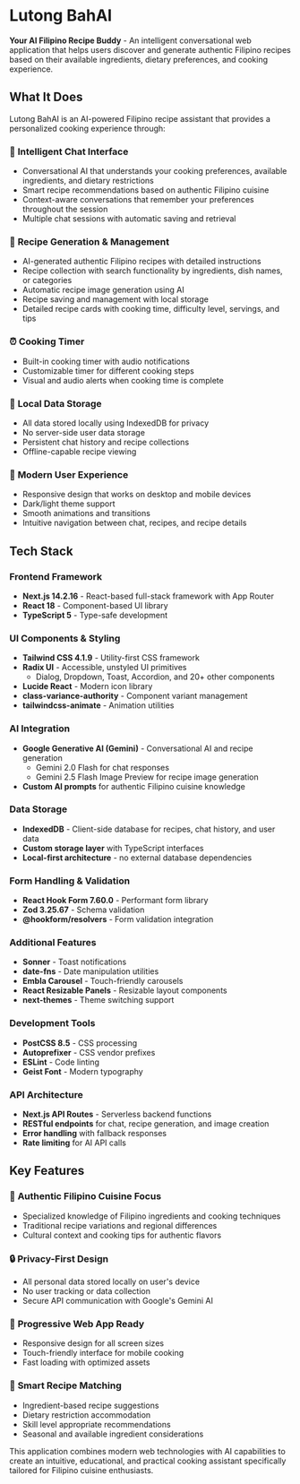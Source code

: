 # Lutong BahAI

**Your AI Filipino Recipe Buddy** - An intelligent conversational web application that helps users discover and generate authentic Filipino recipes based on their available ingredients, dietary preferences, and cooking experience.

## What It Does

Lutong BahAI is an AI-powered Filipino recipe assistant that provides a personalized cooking experience through:

### 🤖 **Intelligent Chat Interface**
- Conversational AI that understands your cooking preferences, available ingredients, and dietary restrictions
- Smart recipe recommendations based on authentic Filipino cuisine
- Context-aware conversations that remember your preferences throughout the session
- Multiple chat sessions with automatic saving and retrieval

### 📖 **Recipe Generation & Management**
- AI-generated authentic Filipino recipes with detailed instructions
- Recipe collection with search functionality by ingredients, dish names, or categories
- Automatic recipe image generation using AI
- Recipe saving and management with local storage
- Detailed recipe cards with cooking time, difficulty level, servings, and tips

### ⏰ **Cooking Timer**
- Built-in cooking timer with audio notifications
- Customizable timer for different cooking steps
- Visual and audio alerts when cooking time is complete

### 💾 **Local Data Storage**
- All data stored locally using IndexedDB for privacy
- No server-side user data storage
- Persistent chat history and recipe collections
- Offline-capable recipe viewing

### 🎨 **Modern User Experience**
- Responsive design that works on desktop and mobile devices
- Dark/light theme support
- Smooth animations and transitions
- Intuitive navigation between chat, recipes, and recipe details

## Tech Stack

### **Frontend Framework**
- **Next.js 14.2.16** - React-based full-stack framework with App Router
- **React 18** - Component-based UI library
- **TypeScript 5** - Type-safe development

### **UI Components & Styling**
- **Tailwind CSS 4.1.9** - Utility-first CSS framework
- **Radix UI** - Accessible, unstyled UI primitives
  - Dialog, Dropdown, Toast, Accordion, and 20+ other components
- **Lucide React** - Modern icon library
- **class-variance-authority** - Component variant management
- **tailwindcss-animate** - Animation utilities

### **AI Integration**
- **Google Generative AI (Gemini)** - Conversational AI and recipe generation
  - Gemini 2.0 Flash for chat responses
  - Gemini 2.5 Flash Image Preview for recipe image generation
- **Custom AI prompts** for authentic Filipino cuisine knowledge

### **Data Storage**
- **IndexedDB** - Client-side database for recipes, chat history, and user data
- **Custom storage layer** with TypeScript interfaces
- **Local-first architecture** - no external database dependencies

### **Form Handling & Validation**
- **React Hook Form 7.60.0** - Performant form library
- **Zod 3.25.67** - Schema validation
- **@hookform/resolvers** - Form validation integration

### **Additional Features**
- **Sonner** - Toast notifications
- **date-fns** - Date manipulation utilities
- **Embla Carousel** - Touch-friendly carousels
- **React Resizable Panels** - Resizable layout components
- **next-themes** - Theme switching support

### **Development Tools**
- **PostCSS 8.5** - CSS processing
- **Autoprefixer** - CSS vendor prefixes
- **ESLint** - Code linting
- **Geist Font** - Modern typography

### **API Architecture**
- **Next.js API Routes** - Serverless backend functions
- **RESTful endpoints** for chat, recipe generation, and image creation
- **Error handling** with fallback responses
- **Rate limiting** for AI API calls

## Key Features

### 🍳 **Authentic Filipino Cuisine Focus**
- Specialized knowledge of Filipino ingredients and cooking techniques
- Traditional recipe variations and regional differences
- Cultural context and cooking tips for authentic flavors

### 🔒 **Privacy-First Design**
- All personal data stored locally on user's device
- No user tracking or data collection
- Secure API communication with Google's Gemini AI

### 📱 **Progressive Web App Ready**
- Responsive design for all screen sizes
- Touch-friendly interface for mobile cooking
- Fast loading with optimized assets

### 🎯 **Smart Recipe Matching**
- Ingredient-based recipe suggestions
- Dietary restriction accommodation
- Skill level appropriate recommendations
- Seasonal and available ingredient considerations

This application combines modern web technologies with AI capabilities to create an intuitive, educational, and practical cooking assistant specifically tailored for Filipino cuisine enthusiasts.